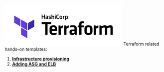 ![terraform](/images/terraform.png)
Terraform related hands-on templates:

1. [**Infrastructure provisioning**](https://github.com/MederD/terraform-us-east-2)
2. [**Adding ASG and ELB**](https://github.com/MederD/tf-asg-elb)

